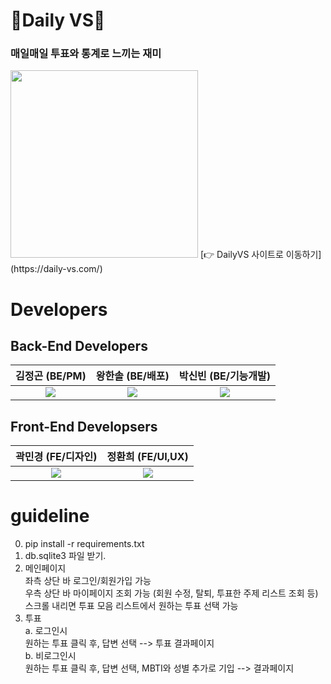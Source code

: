 # 🔴Daily VS🔵
### 매일매일 투표와 통계로 느끼는 재미 
<img src="https://github.com/DAILY-VS/DAILYVS/assets/96870855/138eff77-4b17-41e9-bab2-ba10acb3906a" width="300" />
[👉 DailyVS 사이트로 이동하기](https://daily-vs.com/)

#  Developers 

## Back-End Developers 
| 김정곤 (BE/PM)| 왕한솔 (BE/배포)| 박신빈 (BE/기능개발)|
| :--: | :--: | :--: |
| [<img src="https://img.shields.io/badge/GitHub-181717?style=for-the-badge&logo=GitHub&logoColor=white"/>](https://github.com/Jeonggon-Kim) | [<img src="https://img.shields.io/badge/GitHub-181717?style=for-the-badge&logo=GitHub&logoColor=white"/>](https://github.com/hasoleee) | [<img src="https://img.shields.io/badge/GitHub-181717?style=for-the-badge&logo=GitHub&logoColor=white"/>](https://github.com/spark2357) |


## Front-End Developsers
| 곽민경 (FE/디자인)| 정환희 (FE/UI,UX) |
| :--: | :--: |
| [<img src="https://img.shields.io/badge/GitHub-181717?style=for-the-badge&logo=GitHub&logoColor=white"/>](https://github.com/mikio999) | [<img src="https://img.shields.io/badge/GitHub-181717?style=for-the-badge&logo=GitHub&logoColor=white"/>](https://github.com/hwanheejung) |


# guideline </br>
0. pip install -r requirements.txt </br>
1. db.sqlite3 파일 받기. </br>
2. 메인페이지 </br>
    좌측 상단 바 로그인/회원가입 가능 </br>
    우측 상단 바 마이페이지 조회 가능 (회원 수정, 탈퇴, 투표한 주제 리스트 조회 등) </br>
    스크롤 내리면 투표 모음 리스트에서 원하는 투표 선택 가능 </br>
3. 투표 </br>
    a. 로그인시 </br>
        원하는 투표 클릭 후, 답변 선택 --> 투표 결과페이지 </br>
    b. 비로그인시 </br>
        원하는 투표 클릭 후, 답변 선택, MBTI와 성별 추가로 기입 --> 결과페이지 </br>



